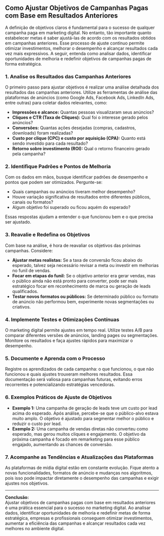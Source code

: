 
## Como Ajustar Objetivos de Campanhas Pagas com Base em Resultados Anteriores

A definição de objetivos claros é fundamental para o sucesso de qualquer campanha paga em marketing digital. No entanto, tão importante quanto estabelecer metas é saber ajustá-las de acordo com os resultados obtidos em campanhas anteriores. Esse processo de ajuste contínuo permite otimizar investimentos, melhorar o desempenho e alcançar resultados cada vez mais expressivos. A seguir, entenda como analisar dados, identificar oportunidades de melhoria e redefinir objetivos de campanhas pagas de forma estratégica.

### 1. Analise os Resultados das Campanhas Anteriores

O primeiro passo para ajustar objetivos é realizar uma análise detalhada dos resultados das campanhas anteriores. Utilize as ferramentas de análise das plataformas de anúncios (como Google Ads, Facebook Ads, LinkedIn Ads, entre outras) para coletar dados relevantes, como:

- **Impressões e alcance:** Quantas pessoas visualizaram seus anúncios?
- **Cliques e CTR (Taxa de Cliques):** Qual foi o interesse gerado pelos anúncios?
- **Conversões:** Quantas ações desejadas (compras, cadastros, downloads) foram realizadas?
- **Custo por clique (CPC) e custo por aquisição (CPA):** Quanto está sendo investido para cada resultado?
- **Retorno sobre investimento (ROI):** Qual o retorno financeiro gerado pela campanha?

### 2. Identifique Padrões e Pontos de Melhoria

Com os dados em mãos, busque identificar padrões de desempenho e pontos que podem ser otimizados. Pergunte-se:

- Quais campanhas ou anúncios tiveram melhor desempenho?
- Houve variação significativa de resultados entre diferentes públicos, canais ou formatos?
- Algum objetivo foi superado ou ficou aquém do esperado?

Essas respostas ajudam a entender o que funcionou bem e o que precisa ser ajustado.

### 3. Reavalie e Redefina os Objetivos

Com base na análise, é hora de reavaliar os objetivos das próximas campanhas. Considere:

- **Ajustar metas realistas:** Se a taxa de conversão ficou abaixo do esperado, talvez seja necessário revisar a meta ou investir em melhorias no funil de vendas.
- **Focar em etapas do funil:** Se o objetivo anterior era gerar vendas, mas o público ainda não está pronto para converter, pode ser mais estratégico focar em reconhecimento de marca ou geração de leads qualificados.
- **Testar novos formatos ou públicos:** Se determinado público ou formato de anúncio não performou bem, experimente novas segmentações ou criativos.

### 4. Implemente Testes e Otimizações Contínuas

O marketing digital permite ajustes em tempo real. Utilize testes A/B para comparar diferentes versões de anúncios, landing pages ou segmentações. Monitore os resultados e faça ajustes rápidos para maximizar o desempenho.

### 5. Documente e Aprenda com o Processo

Registre os aprendizados de cada campanha: o que funcionou, o que não funcionou e quais ajustes trouxeram melhores resultados. Essa documentação será valiosa para campanhas futuras, evitando erros recorrentes e potencializando estratégias vencedoras.

### 6. Exemplos Práticos de Ajuste de Objetivos

- **Exemplo 1:** Uma campanha de geração de leads teve um custo por lead acima do esperado. Após análise, percebe-se que o público-alvo estava muito amplo. O objetivo é ajustado para segmentar melhor o público e reduzir o custo por lead.
- **Exemplo 2:** Uma campanha de vendas diretas não converteu como esperado, mas gerou muitos cliques e engajamento. O objetivo da próxima campanha é focado em remarketing para esse público engajado, aumentando as chances de conversão.

### 7. Acompanhe as Tendências e Atualizações das Plataformas

As plataformas de mídia digital estão em constante evolução. Fique atento a novas funcionalidades, formatos de anúncio e mudanças nos algoritmos, pois isso pode impactar diretamente o desempenho das campanhas e exigir ajustes nos objetivos.

---

**Conclusão:**  
Ajustar objetivos de campanhas pagas com base em resultados anteriores é uma prática essencial para o sucesso no marketing digital. Ao analisar dados, identificar oportunidades de melhoria e redefinir metas de forma estratégica, empresas e profissionais conseguem otimizar investimentos, aumentar a eficiência das campanhas e alcançar resultados cada vez melhores no ambiente digital.
```
